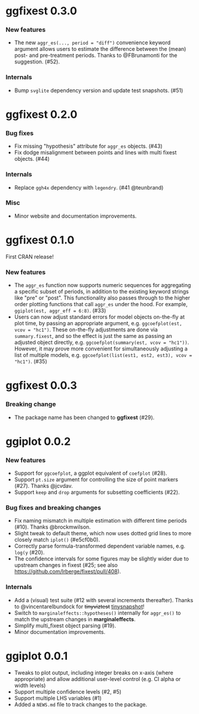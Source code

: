 # ggfixest 0.3.0

### New features

- The new `aggr_es(..., period = "diff")` convenience keyword argument allows
	users to estimate the difference between the (mean) post- and pre-treatment
	periods. Thanks to @FBrunamonti for the suggestion. (#52).

### Internals

- Bump `svglite` dependency version and update test snapshots. (#51) 

# ggfixest 0.2.0

### Bug fixes

- Fix missing "hypothesis" attribute for `aggr_es` objects. (#43)
- Fix dodge misalignment between points and lines with multi fixest objects. (#44)

### Internals

- Replace `ggh4x` dependency with `legendry`. (#41 @teunbrand)

### Misc

- Minor website and documentation improvements.

# ggfixest 0.1.0

First CRAN release!

### New features

- The `aggr_es` function now supports numeric sequences for aggregating a
specific subset of periods, in addition to the existing keyword strings like
"pre" or "post". This functionality also passes through to the higher order
plotting functions that call `aggr_es` under the hood. For example,
`ggiplot(est, aggr_eff = 6:8)`. (#33)
- Users can now adjust standard errors for model objects on-the-fly at plot
time, by passing an appropriate argument, e.g. `ggcoefplot(est, vcov = "hc1")`.
These on-the-fly adjustments are done via `summary.fixest`, and so the effect is
just the same as passing an adjusted object directly, e.g.
`ggcoefplot(summary(est, vcov = "hc1"))`. However, it may prove more convenient
for simultaneously adjusting a list of multiple models, e.g. 
`ggcoefplot(list(est1, est2, est3), vcov = "hc1")`. (#35)

# ggfixest 0.0.3

### Breaking change

- The package name has been changed to **ggfixest** (#29). 

# ggiplot 0.0.2

### New features

- Support for `ggcoefplot`, a ggplot equivalent of `coefplot` (#28).
- Support `pt.size` argument for controlling the size of point markers (#27).
Thanks @jcvdav.
- Support `keep` and `drop` arguments for subsetting coefficients (#22).

### Bug fixes and breaking changes

- Fix naming mismatch in multiple estimation with different time periods (#10).
Thanks @brockmwilson.
- Slight tweak to default theme, which now uses dotted grid lines to more
closely match `iplot()` (#e5cf0b0).
- Correctly parse formula-transformed dependent variable names, e.g. `log(y`
(#20).
- The confidence intervals for some figures may be slightly wider due to
upstream changes in fixest (#25; see also
https://github.com/lrberge/fixest/pull/408).

### Internals

- Add a (visual) test suite (#12 with several increments thereafter). Thanks to
@vincentarelbundock for ~~tinyviztest~~
[tinysnapshot](https://github.com/vincentarelbundock/tinysnapshot)!
- Switch to `marginaleffects::hypotheses()` internally for `aggr_es()` to match
the upstream changes in **marginaleffects**.
- Simplify multi_fixest object parsing (#19).
- Minor documentation improvements.

# ggiplot 0.0.1

* Tweaks to plot output, including integer breaks on x-axis (where appropriate)
and allow additional user-level control (e.g. CI alpha or width levels)
* Support multiple confidence levels (#2, #5)
* Support multiple LHS variables (#1)
* Added a `NEWS.md` file to track changes to the package.
